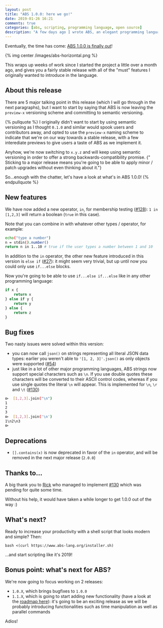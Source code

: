 ```yaml
---
layout: post
title: "ABS 1.0.0: here we go!"
date: 2019-01-26 16:21
comments: true
categories: [abs, scripting, programming language, open source]
description: "A few days ago I wrote ABS, an elegant programming language for shell scripting."
---
```


Eventually, the time has come: [ABS 1.0.0 is finally out](https://github.com/abs-lang/abs/releases/tag/1.0.0)!

{% img center /images/abs-horizontal.png %}

This wraps up weeks of work since I started the project a
little over a month ago, and gives you a fairly stable
release with all of the "must" features I originally
wanted to introduce in the language.

<!-- more -->

## About this release

There are 5 major talking point in this release
(which I will go through in the next paragraphs),
but I want to start by saying that ABS is now leaving
the `preview-x` versioning scheme and committing to
semantic versioning.

{% pullquote %}
I originally didn't want to start by using semantic
versioning as I thought `0.1.0` and similar would spook
users and contributors away, and opted to use the `preview-x`
naming scheme to indicate that we're on our way towards
a stable release, with a few interediate previews to give
users a taste of ABS as we implement it.

Anyhow, we're now switching to `x.y.z` and will keep using
semantic versioning in order to offer a strong backwards-compatibility
promise. {" Sticking to a major release means you're going
to be able to apply minor / patch upgrades without even
thinking about it."}

So...enough with the chatter, let's have a look at what's in ABS 1.0.0!
{% endpullquote %}

## New features

We have now added a new operator, `in`, for membership testing ([#128](https://github.com/abs-lang/abs/pull/128)):
`1 in [1,2,3]` will return a boolean (`true` in this case).

Note that you can combine in with whatever other types / operator,
for example:

``` bash
echo("type a number")
n = stdin().number()
return n in 1..10 # true if the user types a number between 1 and 10
```

In addition to the `in` operator, the other new feature introduced in
this version is `else if` ([#27](https://github.com/abs-lang/abs/issues/27)):
it might seem very trivial, but up until now you could only use `if...else` blocks.

Now you're going to be able to use `if...else if...else` like in any
other programming language:

``` js
if x {
    return x
} else if y {
    return y
} else {
    return z
}
```

## Bug fixes

Two nasty issues were solved within this version:

* you can now call `json()` on strings representing all literal JSON data types:
earlier you weren't able to `'[1, 2, 3]'.json()` as only objects were supported ([#54](https://github.com/abs-lang/abs/issues/54))
* just like in a lot of other major programming languages, ABS strings now support special characters such as `\n`. If you use double quotes these characters will be converted to their ASCII control codes, whereas if you use single quotes the literal `\n` will appear. This is implemented for `\n`, `\r` and `\t` ([#130](https://github.com/abs-lang/abs/pull/130))

``` bash
⧐  [1,2,3].join("\n")
1
2
3
⧐  [1,2,3].join('\n')
1\n2\n3
⧐  
```

## Deprecations

* `[].contains(x)` is now deprecated in favor of the `in` operator, and will be removed in the next major release (`2.0.0`)

## Thanks to...

A big thank you to [Rick](https://github.com/ntwrick) who managed to implement
[#130](https://github.com/abs-lang/abs/pull/130) which was pending for quite
some time.

Without his help, it would have taken a while longer to get 1.0.0 out of the way :)

## What's next?

Ready to increase your productivity with a shell script
that looks modern and simple? Then:

```
bash <(curl https://www.abs-lang.org/installer.sh)
```

...and start scripting like it's 2019!

## Bonus point: what's next for ABS?

We're now going to focus working on 2 releases:

* `1.0.X`, which brings bugfixes to `1.0.0`
* `1.1.X`, which is going to start adding new functionality (have a look at the [roadmap here](https://github.com/abs-lang/abs/milestone/6)):
it's going to be an exciting release as we will be probably introducing functionalities
such as time manipulation as well as parallel commands

Adios!